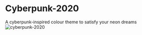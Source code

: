 # Cyberpunk-2020
A cyberpunk-inspired colour theme to satisfy your neon dreams
![cyberpunk-2020](https://github.com/Carrie999/cyberpunk/raw/HEAD/theme.png)
